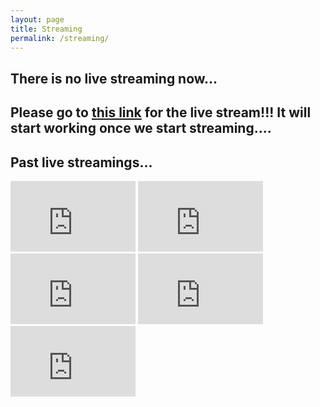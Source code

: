 ```yaml
---
layout: page
title: Streaming
permalink: /streaming/
---
```


## There is no live streaming now...

## Please go to [this link](http://tiny.cc/WoNoMute) for the live stream!!! It will start working once we start streaming....


<!-- <iframe width="560" height="315" src="https://www.youtube.com/embed/VhD2UKaGcWo" frameborder="0" allow="accelerometer; autoplay; encrypted-media; gyroscope; picture-in-picture" allowfullscreen></iframe> -->

## Past live streamings...

<iframe width="200" height="113" src="https://www.youtube.com/embed/QJBmbiEb8dc" frameborder="0" allow="accelerometer; autoplay; encrypted-media; gyroscope; picture-in-picture" allowfullscreen></iframe>

<iframe width="200" height="113" src="https://www.youtube.com/embed/y8PI-E0o6Wc" frameborder="0" allow="accelerometer; autoplay; encrypted-media; gyroscope; picture-in-picture" allowfullscreen></iframe>

<iframe width="200" height="113" src="https://www.youtube.com/embed/okEgjIjpJkY" frameborder="0" allow="accelerometer; autoplay; encrypted-media; gyroscope; picture-in-picture" allowfullscreen></iframe>

<iframe width="200" height="113" src="https://www.youtube.com/embed/mpFSF2PHcFo" frameborder="0" allow="accelerometer; autoplay; encrypted-media; gyroscope; picture-in-picture" allowfullscreen></iframe>

<iframe width="200" height="113" src="https://www.youtube.com/embed/v3ql6QMNi4U" frameborder="0" allow="accelerometer; autoplay; encrypted-media; gyroscope; picture-in-picture" allowfullscreen></iframe>
